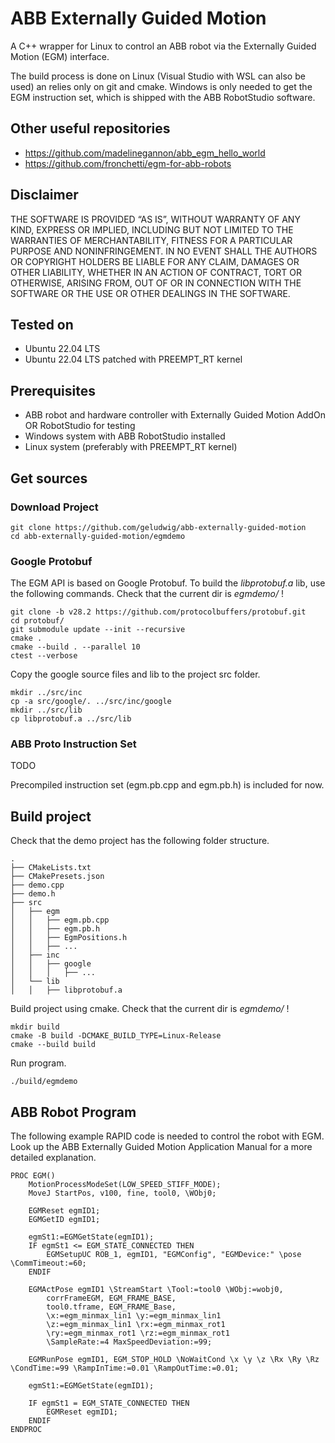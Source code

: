 # ABB Externally Guided Motion
A C++ wrapper for Linux to control an ABB robot via the Externally Guided Motion (EGM) interface.

The build process is done on Linux (Visual Studio with WSL can also be used) an relies only on git and cmake. Windows is only needed to get the EGM instruction set, which is shipped with the ABB RobotStudio software.

## Other useful repositories
- https://github.com/madelinegannon/abb_egm_hello_world
- https://github.com/fronchetti/egm-for-abb-robots

## Disclaimer
THE SOFTWARE IS PROVIDED “AS IS”, WITHOUT WARRANTY OF ANY KIND, EXPRESS OR IMPLIED, INCLUDING BUT NOT LIMITED TO THE WARRANTIES OF MERCHANTABILITY, FITNESS FOR A PARTICULAR PURPOSE AND NONINFRINGEMENT. IN NO EVENT SHALL THE AUTHORS OR COPYRIGHT HOLDERS BE LIABLE FOR ANY CLAIM, DAMAGES OR OTHER LIABILITY, WHETHER IN AN ACTION OF CONTRACT, TORT OR OTHERWISE, ARISING FROM, OUT OF OR IN CONNECTION WITH THE SOFTWARE OR THE USE OR OTHER DEALINGS IN THE SOFTWARE.

## Tested on
- Ubuntu 22.04 LTS
- Ubuntu 22.04 LTS patched with PREEMPT_RT kernel

## Prerequisites
- ABB robot and hardware controller with Externally Guided Motion AddOn OR RobotStudio for testing
- Windows system with ABB RobotStudio installed
- Linux system (preferably with PREEMPT_RT kernel)

## Get sources
### Download Project
```
git clone https://github.com/geludwig/abb-externally-guided-motion
cd abb-externally-guided-motion/egmdemo
```
### Google Protobuf
The EGM API is based on Google Protobuf. To build the *libprotobuf.a* lib, use the following commands. Check that the current dir is *egmdemo/* !
```
git clone -b v28.2 https://github.com/protocolbuffers/protobuf.git
cd protobuf/
git submodule update --init --recursive
cmake .
cmake --build . --parallel 10
ctest --verbose
```
Copy the google source files and lib to the project src folder.
```
mkdir ../src/inc
cp -a src/google/. ../src/inc/google
mkdir ../src/lib
cp libprotobuf.a ../src/lib
```
### ABB Proto Instruction Set
TODO

Precompiled instruction set (egm.pb.cpp and egm.pb.h) is included for now.

## Build project
Check that the demo project has the following folder structure.
```
.
├── CMakeLists.txt
├── CMakePresets.json
├── demo.cpp
├── demo.h
├── src
│   ├── egm
│   │   ├── egm.pb.cpp
│   │   ├── egm.pb.h
│   │   ├── EgmPositions.h
│   │   ├── ...
│   ├── inc
│   │   ├── google
│   │   │   ├── ...
│   └── lib
│   │   ├── libprotobuf.a
```

Build project using cmake. Check that the current dir is *egmdemo/* !
```
mkdir build
cmake -B build -DCMAKE_BUILD_TYPE=Linux-Release
cmake --build build
```

Run program.
```
./build/egmdemo
```
## ABB Robot Program
The following example RAPID code is needed to control the robot with EGM. Look up the ABB Externally Guided Motion Application Manual for a more detailed explanation.
```
PROC EGM()
	MotionProcessModeSet(LOW_SPEED_STIFF_MODE);
	MoveJ StartPos, v100, fine, tool0, \WObj0;
	
	EGMReset egmID1;
	EGMGetID egmID1;
	
	egmSt1:=EGMGetState(egmID1);
	IF egmSt1 <= EGM_STATE_CONNECTED THEN
		EGMSetupUC ROB_1, egmID1, "EGMConfig", "EGMDevice:" \pose \CommTimeout:=60;
	ENDIF
	
	EGMActPose egmID1 \StreamStart \Tool:=tool0 \WObj:=wobj0,
		corrFrameEGM, EGM_FRAME_BASE,
		tool0.tframe, EGM_FRAME_Base,
		\x:=egm_minmax_lin1 \y:=egm_minmax_lin1
		\z:=egm_minmax_lin1 \rx:=egm_minmax_rot1
		\ry:=egm_minmax_rot1 \rz:=egm_minmax_rot1
		\SampleRate:=4 MaxSpeedDeviation:=99;
	
	EGMRunPose egmID1, EGM_STOP_HOLD \NoWaitCond \x \y \z \Rx \Ry \Rz \CondTime:=99 \RampInTime:=0.01 \RampOutTime:=0.01;
	
	egmSt1:=EGMGetState(egmID1);
	
	IF egmSt1 = EGM_STATE_CONNECTED THEN
		EGMReset egmID1;
	ENDIF
ENDPROC
```
